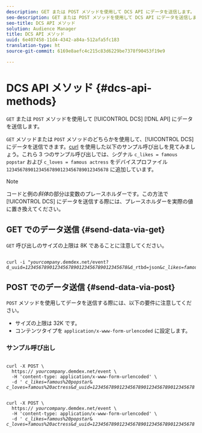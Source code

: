 ```yaml
---
description: GET または POST メソッドを使用して DCS API にデータを送信します。
seo-description: GET または POST メソッドを使用して DCS API にデータを送信します。
seo-title: DCS API メソッド
solution: Audience Manager
title: DCS API メソッド
uuid: 6e407458-11d4-4342-a84a-512afa5fc183
translation-type: ht
source-git-commit: 6169e8aefc4c215c83d6229be7378f90453f19e9

---
```



# DCS API メソッド {#dcs-api-methods}

`GET` または `POST` メソッドを使用して [!UICONTROL DCS] [!DNL API] にデータを送信します。

`GET` メソッドまたは `POST` メソッドのどちらかを使用して、[!UICONTROL DCS] にデータを送信できます。[curl](https://curl.haxx.se/) を使用した以下のサンプル呼び出しを見てみましょう。これら 3 つのサンプル呼び出しでは、シグナル `c_likes = famous popstar` および `c_loves = famous actress` をデバイスプロファイル `12345678901234567890123456789012345678` に追加しています。

>[!NOTE]
>
>コードと例の&#x200B;*斜体*&#x200B;の部分は変数のプレースホルダーです。この方法で [!UICONTROL DCS] にデータを送信する際には、プレースホルダーを実際の値に置き換えてください。

## GET でのデータ送信 {#send-data-via-get}

`GET` 呼び出しのサイズの上限は 8K であることに注意してください。

<pre><code>
curl -i "<i>yourcompany</i>.demdex.net/event?
d_uuid=<i>12345678901234567890123456789012345678</i>&amp;d_rtbd=json&amp;<i>c_likes=famous%20popstar</i>&amp;<i>c_loves=famous%20actress</i>"
</code></pre>

## POST でのデータ送信 {#send-data-via-post}

`POST` メソッドを使用してデータを送信する際には、以下の要件に注意してください。

* サイズの上限は 32K です。
* コンテンツタイプを `application/x-www-form-urlencoded` に設定します。

### サンプル呼び出し

<pre><code>
curl -X POST \ 
  https:// <i>yourcompany</i>.demdex.net/event \ 
  -H 'content-type: application/x-www-form-urlencoded' \ 
  -d ' <i>c_likes=famous%20popstar</i>&amp; <i>c_loves=famous%20actress</i>&amp;<i>d_uuid=12345678901234567890123456789012345678</i>'
</code></pre>

<pre><code>
curl -X POST \ 
  https:// <i>yourcompany</i>.demdex.net/event \ 
  -H 'content-type: application/x-www-form-urlencoded' \ 
  -d ' <i>c_likes=famous%20popstar</i>&amp; <i>c_loves=famous%20actress</i>&amp;<i>d_uuid=12345678901234567890123456789012345678</i>'
</code></pre>
